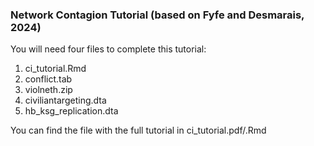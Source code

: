 ### Network Contagion Tutorial (based on Fyfe and Desmarais, 2024)

You will need four files to complete this tutorial:

1. ci_tutorial.Rmd
2. conflict.tab
3. violneth.zip
4. civiliantargeting.dta
5. hb_ksg_replication.dta

You can find the file with the full tutorial in ci_tutorial.pdf/.Rmd
